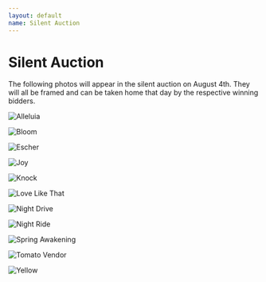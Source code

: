 ```yaml
---
layout: default
name: Silent Auction
---
```


# Silent Auction

The following photos will appear in the silent auction on August 4th. They
will all be framed and can be taken home that day by the respective winning
bidders.

![Alleluia](http://www.flickr.com/photos/jbranchaud/9370838779/)

![Bloom](http://www.flickr.com/photos/jbranchaud/9373615652/)

![Escher](http://www.flickr.com/photos/jbranchaud/9370838321/)

![Joy](http://www.flickr.com/photos/jbranchaud/9373615218/)

![Knock](http://www.flickr.com/photos/jbranchaud/9373614208/)

![Love Like That](http://www.flickr.com/photos/jbranchaud/9370837799/)

![Night Drive](http://www.flickr.com/photos/jbranchaud/9370836423/)

![Night Ride](http://www.flickr.com/photos/jbranchaud/9370837487/)

![Spring Awakening](http://www.flickr.com/photos/jbranchaud/9373614466/)

![Tomato Vendor](http://www.flickr.com/photos/jbranchaud/9370837037/)

![Yellow](http://www.flickr.com/photos/jbranchaud/9373613574/)
